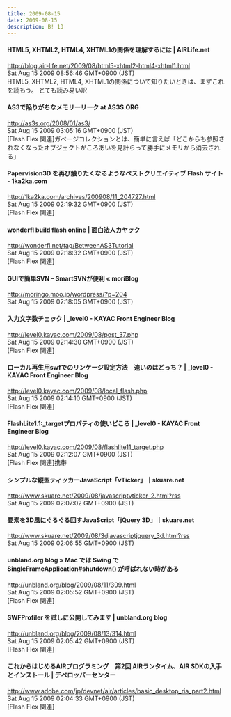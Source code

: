 ```yaml
---
title: 2009-08-15
date: 2009-08-15
description: B! 13
---
```


#### HTML5, XHTML2, HTML4, XHTML1の関係を理解するには | AIRLife.net
http://blog.air-life.net/2009/08/html5-xhtml2-html4-xhtml1.html<br>
Sat Aug 15 2009 08:56:46 GMT+0900 (JST)<br>
HTML5, XHTML2, HTML4, XHTML1の関係について知りたいときは、まずこれを読もう。 とても読み易い訳


####    AS3で陥りがちなメモリーリーク at AS3S.ORG
http://as3s.org/2008/01/as3/<br>
Sat Aug 15 2009 03:05:16 GMT+0900 (JST)<br>
[Flash Flex 関連]ガベージコレクションとは、簡単に言えば「どこからも参照されなくなったオブジェクトがころあいを見計らって勝手にメモリから消去される」


#### Papervision3D を再び触りたくなるようなベストクリエイティブ Flash サイト - 1ka2ka.com
http://1ka2ka.com/archives/200908/11_204727.html<br>
Sat Aug 15 2009 02:19:32 GMT+0900 (JST)<br>
[Flash Flex 関連]


#### wonderfl build flash online | 面白法人カヤック
http://wonderfl.net/tag/BetweenAS3Tutorial<br>
Sat Aug 15 2009 02:18:32 GMT+0900 (JST)<br>
[Flash Flex 関連]


#### GUIで簡単SVN – SmartSVNが便利  «  moriBlog
http://moringo.moo.jp/wordpress/?p=204<br>
Sat Aug 15 2009 02:18:05 GMT+0900 (JST)<br>


#### 入力文字数チェック | _level0 - KAYAC Front Engineer Blog
http://level0.kayac.com/2009/08/post_37.php<br>
Sat Aug 15 2009 02:14:30 GMT+0900 (JST)<br>
[Flash Flex 関連]


#### ローカル再生用swfでのリンケージ設定方法　速いのはどっち？ | _level0 - KAYAC Front Engineer Blog
http://level0.kayac.com/2009/08/local_flash.php<br>
Sat Aug 15 2009 02:14:10 GMT+0900 (JST)<br>
[Flash Flex 関連]


#### FlashLite1.1:_targetプロパティの使いどころ | _level0 - KAYAC Front Engineer Blog
http://level0.kayac.com/2009/08/flashlite11_target.php<br>
Sat Aug 15 2009 02:12:07 GMT+0900 (JST)<br>
[Flash Flex 関連]携帯


#### シンプルな縦型ティッカーJavaScript「vTicker」｜skuare.net
http://www.skuare.net/2009/08/javascriptvticker_2.html?rss<br>
Sat Aug 15 2009 02:07:02 GMT+0900 (JST)<br>


#### 要素を3D風にぐるぐる回すJavaScript「jQuery 3D」｜skuare.net
http://www.skuare.net/2009/08/3djavascriptjquery_3d.html?rss<br>
Sat Aug 15 2009 02:06:55 GMT+0900 (JST)<br>


#### unbland.org blog » Mac では Swing で SingleFrameApplication#shutdown() が呼ばれない時がある
http://unbland.org/blog/2009/08/11/309.html<br>
Sat Aug 15 2009 02:05:52 GMT+0900 (JST)<br>
[Flash Flex 関連]


####   SWFProfiler を試しに公開してみます | unbland.org blog
http://unbland.org/blog/2009/08/13/314.html<br>
Sat Aug 15 2009 02:05:42 GMT+0900 (JST)<br>
[Flash Flex 関連]


#### これからはじめるAIRプログラミング　第2回 AIRランタイム、AIR SDKの入手とインストール | デベロッパーセンター
http://www.adobe.com/jp/devnet/air/articles/basic_desktop_ria_part2.html<br>
Sat Aug 15 2009 02:04:33 GMT+0900 (JST)<br>
[Flash Flex 関連]


